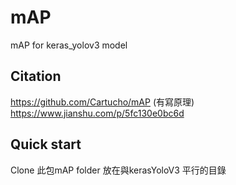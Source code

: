 # mAP
mAP for keras_yolov3 model
## Citation
https://github.com/Cartucho/mAP (有寫原理) <br>https://www.jianshu.com/p/5fc130e0bc6d
## Quick start
Clone 此包mAP folder 放在與kerasYoloV3 平行的目錄
